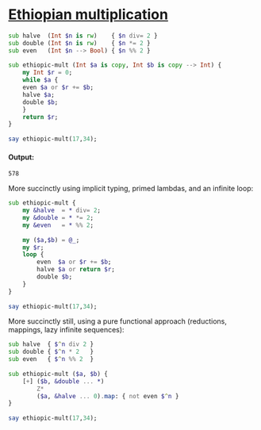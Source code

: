 [1]: https://rosettacode.org/wiki/Ethiopian_multiplication

# [Ethiopian multiplication][1]

```raku
sub halve  (Int $n is rw)    { $n div= 2 }
sub double (Int $n is rw)    { $n *= 2 }
sub even   (Int $n --> Bool) { $n %% 2 }
 
sub ethiopic-mult (Int $a is copy, Int $b is copy --> Int) {
    my Int $r = 0;
    while $a {
	even $a or $r += $b;
	halve $a;
	double $b;
    }
    return $r;
}
 
say ethiopic-mult(17,34);
```

#### Output:
```
578
```


More succinctly using implicit typing, primed lambdas, and an infinite loop:

```raku
sub ethiopic-mult {
    my &halve  = * div= 2;
    my &double = * *= 2;
    my &even   = * %% 2;
 
    my ($a,$b) = @_;
    my $r;
    loop {
        even  $a or $r += $b;
        halve $a or return $r;
        double $b;
    }
}
 
say ethiopic-mult(17,34);
```


More succinctly still, using a pure functional approach (reductions, mappings, lazy infinite sequences):

```raku
sub halve  { $^n div 2 }
sub double { $^n * 2   }
sub even   { $^n %% 2  }
 
sub ethiopic-mult ($a, $b) {
    [+] ($b, &double ... *)
        Z*
        ($a, &halve ... 0).map: { not even $^n }
}
 
say ethiopic-mult(17,34);
```